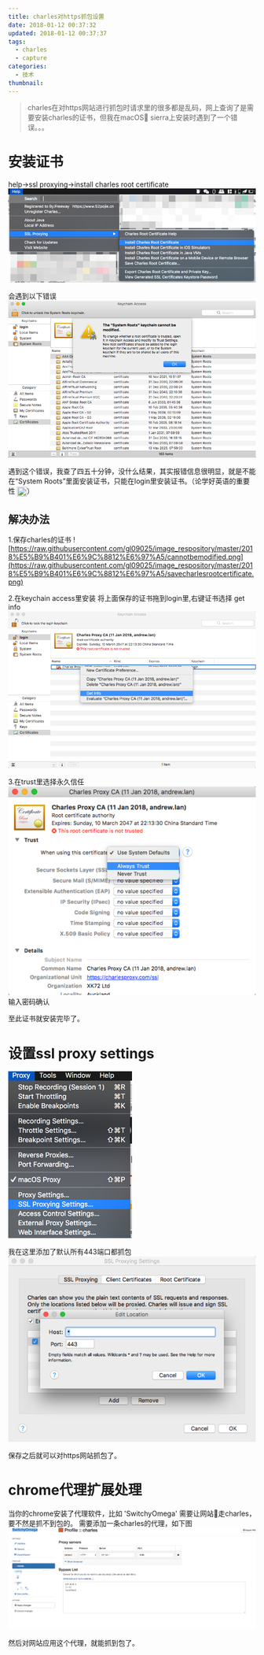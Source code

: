 ```yaml
---
title: charles对https抓包设置
date: 2018-01-12 00:37:32
updated: 2018-01-12 00:37:37
tags: 
  - charles
  - capture
categories:
  - 技术
thumbnail:
---
```


> charles在对https网站进行抓包时请求里的很多都是乱码，网上查询了是需要安装charles的证书，但我在macOS sierra上安装时遇到了一个错误。。。

# 安装证书

help->ssl proxying->install charles root certificate
![install charles root cerrificate](https://raw.githubusercontent.com/gl09025/image_respository/master/2018%E5%B9%B401%E6%9C%8812%E6%97%A5/install%20charles%20root%20cerrificate.png)

会遇到以下错误
![cannotbemodified](https://raw.githubusercontent.com/gl09025/image_respository/master/2018%E5%B9%B401%E6%9C%8812%E6%97%A5/cannotbemodified.png)

遇到这个错误，我查了四五十分钟，没什么结果，其实报错信息很明显，就是不能在“System Roots”里面安装证书，只能在login里安装证书。（论学好英语的重要性 <img src="http://www.webpagefx.com/tools/emoji-cheat-sheet/graphics/emojis/expressionless.png" height="20" width="20" align="absmiddle">）

## 解决办法

1.保存charles的证书
  ![https://raw.githubusercontent.com/gl09025/image_respository/master/2018%E5%B9%B401%E6%9C%8812%E6%97%A5/cannotbemodified.png](https://raw.githubusercontent.com/gl09025/image_respository/master/2018%E5%B9%B401%E6%9C%8812%E6%97%A5/savecharlesrootcertificate.png)

2.在keychain access里安装
    将上面保存的证书拖到login里,右键证书选择 get info
    ![gitinfo](https://raw.githubusercontent.com/gl09025/image_respository/master/2018%E5%B9%B401%E6%9C%8812%E6%97%A5/gitinfo.png)

3.在trust里选择永久信任
    ![alwaystrust](https://raw.githubusercontent.com/gl09025/image_respository/master/2018%E5%B9%B401%E6%9C%8812%E6%97%A5/alwaystrust.png)
    输入密码确认

至此证书就安装完毕了。

# 设置ssl proxy settings

![choosesslproxyingsettings](https://raw.githubusercontent.com/gl09025/image_respository/master/2018%E5%B9%B401%E6%9C%8812%E6%97%A5/choosesslproxyingsettings.png)

我在这里添加了默认所有443端口都抓包
![sslproxysetting](https://raw.githubusercontent.com/gl09025/image_respository/master/2018%E5%B9%B401%E6%9C%8812%E6%97%A5/sslproxysetting.png)

保存之后就可以对https网站抓包了。

# chrome代理扩展处理

当你的chrome安装了代理软件，比如 'SwitchyOmega' 需要让网站走charles，要不然是抓不到包的。
需要添加一条charles的代理，如下图
![switchyomega-charles](https://raw.githubusercontent.com/gl09025/image_respository/master/2018%E5%B9%B401%E6%9C%8812%E6%97%A5/switchyomega-charles.png)

然后对网站应用这个代理，就能抓到包了。